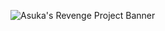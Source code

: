 ![Asuka's Revenge Project Banner](https://user-images.githubusercontent.com/113314204/195967698-bb4b984c-4dd1-4e93-9c3e-ceccee9c3846.jpg)
